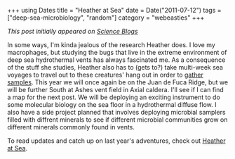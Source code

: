 +++
using Dates
title = "Heather at Sea"
date = Date("2011-07-12")
tags = ["deep-sea-microbiology", "random"]
category = "webeasties"
+++

_This post initially appeared on [Science Blogs](http://scienceblogs.com/webeasties)_

In some ways, I'm kinda jealous of the research Heather does. I love my macrophages, but studying the bugs that live in the extreme environment of deep sea hydrothermal vents has always fascinated me. 
As a consequence of the stuff she studies, Heather also has to (gets to?) take multi-week sea voyages to travel out to these creatures' hang out in order to [gather samples](http://heatheratsea.wordpress.com/2011/07/10/its-that-time-again/). 
This year we will once again be on the Juan de Fuca Ridge, but we will be further South at Ashes vent field in Axial caldera. I'll see if I can find a map for the next post. We will be deploying an exciting instrument to do some molecular biology on the sea floor in a hydrothermal diffuse flow. I also have a side project planned that involves deploying microbial samplers filled with diffrent minerals to see if different microbial communities grow on different minerals commonly found in vents.

To read updates and catch up on last year's adventures, check out [Heather at Sea](http://heatheratsea.wordpress.com/).

      
  
